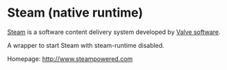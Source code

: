 Steam (native runtime)
======================

[Steam](http://www.steampowered.com) is a software content delivery system developed by [Valve software](http://www.valvesoftware.com).

A wrapper to start Steam with steam-runtime disabled.

Homepage: http://www.steampowered.com

